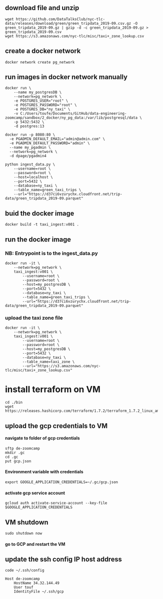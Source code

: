 ## download file and unzip 
```
wget https://github.com/DataTalksClub/nyc-tlc-data/releases/download/green/green_tripdata_2019-09.csv.gz -O green_tripdata_2019-09.gz | gzip -d -c green_tripdata_2019-09.gz > green_tripdata_2019-09.csv
wget https://s3.amazonaws.com/nyc-tlc/misc/taxi+_zone_lookup.csv
```
## create a docker network
```
docker network create pg_network
```
## run images in docker network manually
```
docker run \
    --name my_postgresDB \
    --network=pg_network \
    -e POSTGRES_USER="root" \
    -e POSTGRES_PASSWORD="root" \
    -e POSTGRES_DB="ny_taxi" \
    -v C:/Users/toufe/Documents/GitHub/data-engineering-zoomcamp/sandbox/2_docker/ny_pg_data:/var/lib/postgresql/data \
    -p 5432:5432 \
    -d postgres:13
```
```
docker run -p 8080:80 \
  -e PGADMIN_DEFAULT_EMAIL="admin@admin.com" \
  -e PGADMIN_DEFAULT_PASSWORD="admin" \
  --name my_pgadmin \
  --network=pg_network \
  -d dpage/pgadmin4
```
```
python ingest_data.py \
    --username=root \
    --password=root \
    --host=localhost \
    --port=5432 \
    --database=ny_taxi \
    --table_name=green_taxi_trips \
    --url="https://d37ci6vzurychx.cloudfront.net/trip-data/green_tripdata_2019-09.parquet"
```
## buid the docker image
```
docker build -t taxi_ingest:v001 .
```
## run the docker image 
### NB: Entrypoint is to the ingest_data.py
```
docker run -it \
    --network=pg_network \
    taxi_ingest:v001 \
        --username=root \
        --password=root \
        --host=my_postgresDB \
        --port=5432 \
        --database=ny_taxi \
        --table_name=green_taxi_trips \
        --url="https://d37ci6vzurychx.cloudfront.net/trip-data/green_tripdata_2019-09.parquet"
```
### upload the taxi zone file
```
docker run -it \
    --network=pg_network \
    taxi_ingest:v001 \
        --username=root \
        --password=root \
        --host=my_postgresDB \
        --port=5432 \
        --database=ny_taxi \
        --table_name=taxi_zone \
        --url="https://s3.amazonaws.com/nyc-tlc/misc/taxi+_zone_lookup.csv"
```
# install terraform on VM
```
cd ./bin
wget https://releases.hashicorp.com/terraform/1.7.2/terraform_1.7.2_linux_amd64.zip
```

## upload the gcp credentials to VM
#### navigate to folder of gcp credentials
```
sftp de-zoomcamp
mkdir .gc
cd .gc
put gcp.json
```
#### Environment variable with credentials
```
export GOOGLE_APPLICATION_CREDENTIALS=~/.gc/gcp.json
```
#### activate gcp service account 
```
gcloud auth activate-service-account --key-file $GOOGLE_APPLICATION_CREDENTIALS
```
## VM shutdown
```
sudo shutdown now
```
#### go to GCP and restart the VM
## update the ssh config IP host address
```
code ~/.ssh/config
```
```
Host de-zoomcamp
    HostName 34.32.144.49
    User touf
    IdentityFile ~/.ssh/gcp
```
